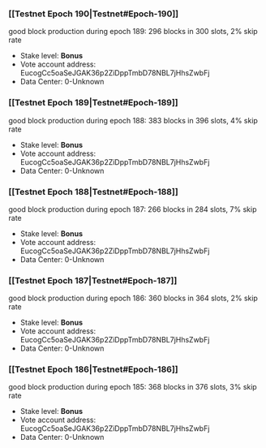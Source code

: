 ### [[Testnet Epoch 190|Testnet#Epoch-190]]
good block production during epoch 189: 296 blocks in 300 slots, 2% skip rate
* Stake level: **Bonus** 
* Vote account address: EucogCc5oaSeJGAK36p2ZiDppTmbD78NBL7jHhsZwbFj
* Data Center: 0-Unknown
### [[Testnet Epoch 189|Testnet#Epoch-189]]
good block production during epoch 188: 383 blocks in 396 slots, 4% skip rate
* Stake level: **Bonus** 
* Vote account address: EucogCc5oaSeJGAK36p2ZiDppTmbD78NBL7jHhsZwbFj
* Data Center: 0-Unknown
### [[Testnet Epoch 188|Testnet#Epoch-188]]
good block production during epoch 187: 266 blocks in 284 slots, 7% skip rate
* Stake level: **Bonus** 
* Vote account address: EucogCc5oaSeJGAK36p2ZiDppTmbD78NBL7jHhsZwbFj
* Data Center: 0-Unknown
### [[Testnet Epoch 187|Testnet#Epoch-187]]
good block production during epoch 186: 360 blocks in 364 slots, 2% skip rate
* Stake level: **Bonus** 
* Vote account address: EucogCc5oaSeJGAK36p2ZiDppTmbD78NBL7jHhsZwbFj
* Data Center: 0-Unknown
### [[Testnet Epoch 186|Testnet#Epoch-186]]
good block production during epoch 185: 368 blocks in 376 slots, 3% skip rate
* Stake level: **Bonus** 
* Vote account address: EucogCc5oaSeJGAK36p2ZiDppTmbD78NBL7jHhsZwbFj
* Data Center: 0-Unknown